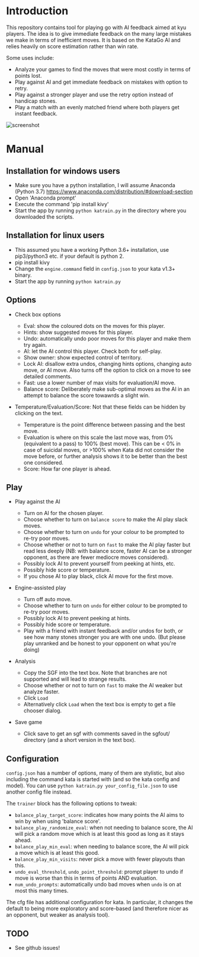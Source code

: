 Introduction
============
This repository contains  tool for playing go with AI feedback aimed at kyu players.
The idea is to give immediate feedback on the many large mistakes we make in terms of inefficient moves.
It is based on the KataGo AI and relies heavily on score estimation rather than win rate.

Some uses include:

* Analyze your games to find the moves that were most costly in terms of points lost.
* Play against AI and get immediate feedback on mistakes with option to retry.
* Play against a stronger player and use the retry option instead of handicap stones.
* Play a match with an evenly matched friend where both players get instant feedback.


![screenshot](https://i.imgur.com/2T2b6qL.png)

Manual
======

Installation for windows users
------------------------------
* Make sure you have a python installation, I will assume Anaconda (Python 3.7) https://www.anaconda.com/distribution/#download-section
* Open 'Anaconda prompt'
* Execute the command 'pip install kivy'
* Start the app by running `python katrain.py` in the directory where you downloaded the scripts.

Installation for linux users
----------------------------
* This assumed you have a working Python 3.6+ installation, use pip3/python3 etc. if your default is python 2.
* pip install kivy
* Change the `engine.command` field in `config.json` to your kata v1.3+ binary.
* Start the app by running `python katrain.py`

Options
-------
* Check box options
    * Eval: show the coloured dots on the moves for this player.
    * Hints: show suggested moves for this player.
    * Undo: automatically undo poor moves for this player and make them try again.
    * AI: let the AI control this player. Check both for self-play.
    * Show owner: show expected control of territory.    
    * Lock AI: disallow extra undos, changing hints options, changing auto move, or AI move. Also turns off the option to click on a move to see detailed comments.
    * Fast: use a lower number of max visits for evaluation/AI move.
    * Balance score: Deliberately make sub-optimal moves as the AI in an attempt to balance the score towawrds a slight win.

* Temperature/Evaluation/Score: Not that these fields can be hidden by clicking on the text.
    * Temperature is the point difference between passing and the best move.
    * Evaluation is where on this scale the last move was, from 0% (equivalent to a pass) to 100% (best move). 
    This can be < 0% in case of suicidal moves, or >100% when Kata did not consider the move before, or further analysis shows it to be better than the best one considered.
    * Score: How far one player is ahead.

Play
----

* Play against the AI
    * Turn on AI for the chosen player. 
    * Choose whether to turn on `balance score` to make the AI play slack moves.
    * Choose whether to turn on `undo` for your colour to be prompted to re-try poor moves. 
    * Choose whether or not to turn on `fast` to make the AI play faster but read less deeply (NB: with balance score, faster AI can be a stronger opponent, as there are fewer mediocre moves considered).
    * Possibly lock AI to prevent yourself from peeking at hints, etc.
    * Possibly hide score or temperature.
    * If you chose AI to play black, click AI move for the first move.
    
* Engine-assisted play
    * Turn off auto move.
    * Choose whether to turn on `undo` for either colour to be prompted to re-try poor moves.
    * Possibly lock AI to prevent peeking at hints.
    * Possibly hide score or temperature.
    * Play with a friend with instant feedback and/or undos for both, or see how many stones stronger you are with one undo. (But please play unranked and be honest to your opponent on what you're doing) 

* Analysis
    * Copy the SGF into the text box. Note that branches are not supported and will lead to strange results.
    * Choose whether or not to turn on `fast` to make the AI weaker but analyze faster.
    * Click `Load`
    * Alternatively click `Load` when the text box is empty to get a file chooser dialog.
    
* Save game
    * Click save to get an sgf with comments saved in the sgfout/ directory (and a short version in the text box).

Configuration
-------------
`config.json` has a number of options, many of them are stylistic, but also including the command kata is started with (and so the kata config and model).
You can use `python katrain.py your_config_file.json` to use another config file instead.

The `trainer` block has the following options to tweak:

* `balance_play_target_score`: indicates how many points the AI aims to win by when using 'balance score'.
* `balance_play_randomize_eval`: when not needing to balance score, the AI will pick a random move which is at least this good as long as it stays ahead.
* `balance_play_min_eval`: when needing to balance score, the AI will pick a move which is at least this good.
* `balance_play_min_visits`: never pick a move with fewer playouts than this.
* `undo_eval_threshold`, `undo_point_threshold`: prompt player to undo if move is worse than this in terms of points AND evaluation.
* `num_undo_prompts`: automatically undo bad moves when `undo` is on at most this many times.

The cfg file has additional configuration for kata. In particular, it changes the default to being more exploratory and score-based (and therefore nicer as an opponent, but weaker as analysis tool).

TODO
----
* See github issues!
